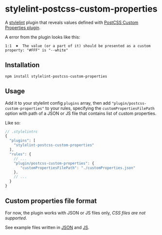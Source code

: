 # stylelint-postcss-custom-properties

A [stylelint](https://github.com/stylelint/stylelint) plugin that reveals values defined with [PostCSS Custom Properties plugin](https://github.com/postcss/postcss-custom-properties).

A error from the plugin looks like this:
```
1:1  ✖  The value (or a part of it) should be presented as a custom property: "#FFF" is "--white"
```

## Installation

```
npm install stylelint-postcss-custom-properties
```

## Usage

Add it to your stylelint config `plugins` array, then add `"plugin/postcss-custom-properties"` to your rules,
specifying the `customPropertiesFilePath` option with path of a JSON or JS file that contains list of custom properties.

Like so:

```js
// .stylelintrc
{
  "plugins": [
    "stylelint-postcss-custom-properties"
  ],
  "rules": {
    // ...
    "plugin/postcss-custom-properties": {
       "customPropertiesFilePath": "./customProperties.json"
    },
    // ...
  }
}
```

## Custom properties file format
For now, the plugin works with JSON or JS files only, *CSS files are not supported*.

See example files written in [JSON](https://github.com/postcss/postcss-custom-properties/blob/master/test/import-properties.json) and [JS](https://github.com/postcss/postcss-custom-properties/blob/master/test/import-properties.js).
